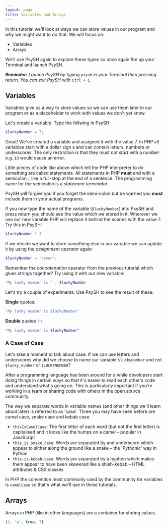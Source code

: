 ```yaml
---
layout: page
title: Variables and Arrays
---
```


In this tutorial we'll look at ways we can store values in our program
and why we might want to do that. We will focus on:

- Variables
- Arrays



We'll use PsySH again to explore these types so once again fire up your
Terminal and launch PsySH.

_**Reminder:** Launch PsySH by typing `psysh` in your Terminal then pressing return. You can exit PsySH with `Ctrl + C`._

## Variables

Variables give us a way to store values so we can use them later in our program
or as a placeholder to work with values we don't yet know.


Let's create a variable. Type the follwing in PsySH:

```php
$luckyNumber = 7;
```

Great! We've created a variable and assigned it with the value 7. In PHP all variables
start with a dollar sign `$` and can contain letters, numbers or underscores.
The only restriction is that they must _not start_ with a number e.g. `$3` would
cause an error.


Little pieces of code like above which tell the PHP interpreter to do something are
called statements. All statements in PHP **must** end with a semicolon `;` like a full-stop
at the end of a sentence. The programming name for the semicolon is a _statement terminator_.

PsySH will forgive you if you forget the semi-colon but be warned you **must**
include them in your actual programs.

If you now type the name of the variable (`$luckyNumber`) into PsySH and press return you should see
the value which we stored in it. Wherever we use our new variable PHP will replace it
behind the scenes with the value 7. Try this in PsySH:

```php
$luckyNumber * 3
```

If we decide we want to store something else in our variable we can update it by
using the _assignment operator_ again:

```php
$luckyNumber = 'seven';
```

Remember the _concatenation_ operator from the previous tutorial which glues strings together?
Try using it with our new variable:

```php
'My lucky number is ' . $luckyNumber
```

Let's try a couple of experiments. Use PsySH to see the result of these:

**Single** quotes:
```php
'My lucky number is $luckyNumber'
```

**Double** quotes ✨:
```php
"My lucky number is $luckyNumber"
```

### A Case of Case
Let's take a moment to talk about case. If we can use letters and underscores why did we choose
to name our variable `$luckyNumber` and not `$lucky_number` or `$LUCKYNUMBER`?

After a programming language has been around for a while developers start doing things in certain ways
so that it's easier to read each other's code and understand what's going on. This is particularly
important if you're working in a team or sharing code with others in the open source community.

The way we separate words in variable names (and other things we'll learn about later) is referred
to as 'case'. Three you may have seen before are camel case, snake case and kebab case:

- `thisIsCamelCase`: The first letter of each word (but not the first letter) is capitalised and it looks like the humps on a camel &ndash; popular in JavaScript
- `this_is_snake_case`: Words are separated by and underscore  which appear to slither along the ground like a snake &ndash; the 'Pythonic' way in Python
- `this-is-kebab-case`: Words are separated by a hyphen which makes them appear to have been skewered like a shish-kebab &ndash; HTML attributes & CSS classes

In PHP the convention most commonly used by the community for variables is `camelCase` so that's what we'll
use in these tutorials.


## Arrays
Arrays in PHP (like in other languages) are a container for storing values.
```php
[2, 'a', true, 7]
```